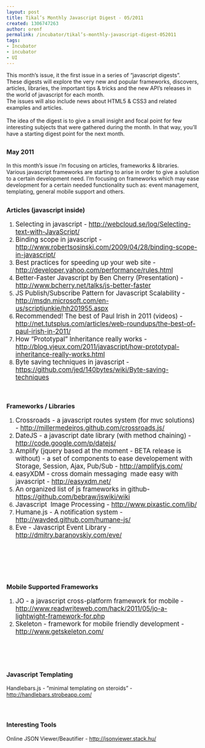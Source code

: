 ```yaml
---
layout: post
title: Tikal’s Monthly Javascript Digest - 05/2011
created: 1306747263
author: orenf
permalink: /incubator/tikal’s-monthly-javascript-digest-052011
tags:
- Incubator
- incubator
- UI
---
```

<p>This month&rsquo;s issue, it the first issue in a series of &ldquo;javascript digests&rdquo;.<br />
These digests will explore the very new and popular frameworks, discovers, articles, libraries, the important tips &amp; tricks and the new API&rsquo;s releases in the world of javascript for each month.<br />
The issues will also include news about HTML5 &amp; CSS3 and related examples and articles.<br />
<br />
The idea of the digest is to give a small insight and focal point for few interesting subjects that were gathered during the month. In that way, you&rsquo;ll have a starting digest point for the next month.</p>
<h2><b><font size="5"><span style="font-size: medium; ">May 2011</span></font></b></h2>
<p>In this month&rsquo;s issue i&rsquo;m focusing on articles, frameworks &amp; libraries.<br />
Various javascript frameworks are starting to arise in order to give a solution to a certain development need. I&rsquo;m focusing on frameworks which may ease development for a certain needed functionality such as: event management, templating, general mobile support and others.</p>
<h2><span style="font-size: medium; "><b>Articles (javascript inside)</b></span></h2>
<ol>
    <li><span style="font-size: larger; ">Selecting in javascript - </span><a href="http://webcloud.se/log/Selecting-text-with-JavaScript/"><span style="font-size: larger; ">http://webcloud.se/log/Selecting-text-with-JavaScript/</span></a></li>
    <li><span style="font-size: larger; ">Binding scope in javascript - </span><a href="http://www.robertsosinski.com/2009/04/28/binding-scope-in-javascript/"><span style="font-size: larger; ">http://www.robertsosinski.com/2009/04/28/binding-scope-in-javascript/</span></a></li>
    <li><span style="font-size: larger; ">Best practices for speeding up your web site - </span><a href="http://developer.yahoo.com/performance/rules.html"><span style="font-size: larger; ">http://developer.yahoo.com/performance/rules.html</span></a></li>
    <li><span style="font-size: larger; ">Better-Faster Javascript by Ben Cherry (Presentation) - </span><a href="http://www.bcherry.net/talks/js-better-faster"><span style="font-size: larger; ">http://www.bcherry.net/talks/js-better-faster</span></a></li>
    <li><span style="font-size: larger; ">JS Publish/Subscribe Pattern for Javascript Scalability - </span><a href="http://msdn.microsoft.com/en-us/scriptjunkie/hh201955.aspx"><span style="font-size: larger; ">http://msdn.microsoft.com/en-us/scriptjunkie/hh201955.aspx</span></a></li>
    <li><span style="font-size: larger; ">Recommended! The best of Paul Irish in 2011 (videos) - </span><a href="http://net.tutsplus.com/articles/web-roundups/the-best-of-paul-irish-in-2011/"><span style="font-size: larger; ">http://net.tutsplus.com/articles/web-roundups/the-best-of-paul-irish-in-2011/</span></a></li>
    <li><span style="font-size: larger; ">How &ldquo;Prototypal&rdquo; Inheritance really works - </span><a href="http://blog.vjeux.com/2011/javascript/how-prototypal-inheritance-really-works.html"><span style="font-size: larger; ">http://blog.vjeux.com/2011/javascript/how-prototypal-inheritance-really-works.html</span></a></li>
    <li><span style="font-size: larger; ">Byte saving techniques in javascript - </span><a href="https://github.com/jed/140bytes/wiki/Byte-saving-techniques"><span style="font-size: larger; ">https://github.com/jed/140bytes/wiki/Byte-saving-techniques</span></a></li>
</ol>
<h2><br />
<span style="font-size: medium; "><b>Frameworks / Libraries</b></span></h2>
<ol>
    <li><span style="font-size: larger; ">Crossroads - a javascript routes system (for mvc solutions) - </span><a href="http://millermedeiros.github.com/crossroads.js/"><span style="font-size: larger; ">http://millermedeiros.github.com/crossroads.js/</span></a></li>
    <li><span style="font-size: larger; ">DateJS - a javascript date library (with method chaining) - </span><a href="http://code.google.com/p/datejs/"><span style="font-size: larger; ">http://code.google.com/p/datejs/</span></a></li>
    <li><span style="font-size: larger; ">Amplify (jquery based at the moment - BETA release is without) - a set of components to ease developement with Storage, Session, Ajax, Pub/Sub - </span><a href="http://amplifyjs.com/"><span style="font-size: larger; ">http://amplifyjs.com/</span></a></li>
    <li><span style="font-size: larger; ">easyXDM - cross domain messaging &nbsp;made easy with javascript - </span><a href="http://easyxdm.net/"><span style="font-size: larger; ">http://easyxdm.net/</span></a></li>
    <li><span style="font-size: larger; ">An organized list of js frameworks in github- </span><a href="https://github.com/bebraw/jswiki/wiki"><span style="font-size: larger; ">https://github.com/bebraw/jswiki/wiki</span></a></li>
    <li><span style="font-size: larger; ">Javascript &nbsp;Image Processing - </span><a href="http://www.pixastic.com/lib/"><span style="font-size: larger; ">http://www.pixastic.com/lib/</span></a></li>
    <li><span style="font-size: larger; ">Humane.js - A notification system - </span><a href="http://wavded.github.com/humane-js/"><span style="font-size: larger; ">http://wavded.github.com/humane-js/</span></a></li>
    <li><span style="font-size: larger; ">Eve - Javascript Event Library - </span><a href="http://dmitry.baranovskiy.com/eve/"><span style="font-size: larger; ">http://dmitry.baranovskiy.com/eve/</span></a></li>
</ol>
<p>&nbsp;</p>
<h2>&nbsp;</h2>
<h2><span style="font-size: medium; "><b>Mobile Supported Frameworks</b></span></h2>
<ol>
    <li><span style="font-size: larger; ">JO - a javascript cross-platform framework for mobile - </span><a href="http://www.readwriteweb.com/hack/2011/05/jo-a-lightwight-framework-for.php"><span style="font-size: larger; ">http://www.readwriteweb.com/hack/2011/05/jo-a-lightwight-framework-for.php</span></a></li>
    <li><span style="font-size: larger; ">Skeleton - framework for mobile friendly development - </span><a href="http://www.getskeleton.com/"><span style="font-size: larger; ">http://www.getskeleton.com/</span></a></li>
</ol>
<p>&nbsp;</p>
<div>&nbsp;</div>
<h2><span style="font-size: medium; "><b>Javascript Templating</b></span></h2>
<p>Handlebars.js - &rdquo;minimal templating on steroids&rdquo; - <a href="http://handlebars.strobeapp.com/">http://handlebars.strobeapp.com/</a></p>
<div>&nbsp;</div>
<h2><span style="font-size: medium; "><b>Interesting Tools</b></span></h2>
<p>Online JSON Viewer/Beautifier - <a href="http://jsonviewer.stack.hu/">http://jsonviewer.stack.hu/</a></p>
<p>&nbsp;</p>
<p>&nbsp;</p>
